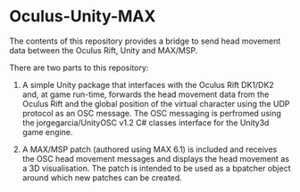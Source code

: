 Oculus-Unity-MAX
================

The contents of this repository provides a bridge to send head movement data between the Oculus Rift, Unity and MAX/MSP.

There are two parts to this repository:

1) A simple Unity package that interfaces with the Oculus Rift DK1/DK2 and, at game run-time, forwards the head movement data from the Oculus Rift and the global position of the virtual character using the UDP protocol as an OSC message. The OSC messaging is perfromed using the jorgegarcia/UnityOSC v1.2 C# classes interface for the Unity3d game engine.

2) A MAX/MSP patch (authored using MAX 6.1) is included and receives the OSC head movement messages and displays the head movement as a 3D visualisation. The patch is intended to be used as a bpatcher object around which new patches can be created.  
